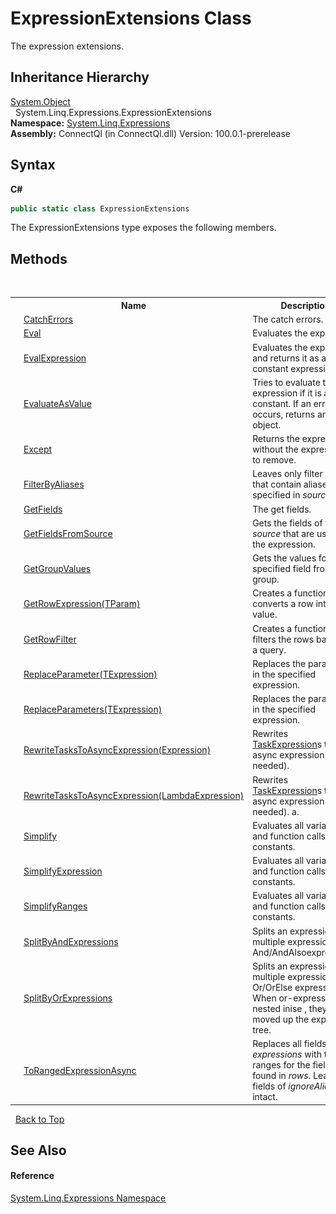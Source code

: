 # ExpressionExtensions Class
 

The expression extensions.


## Inheritance Hierarchy
<a href="http://msdn2.microsoft.com/en-us/library/e5kfa45b" target="_blank">System.Object</a><br />&nbsp;&nbsp;System.Linq.Expressions.ExpressionExtensions<br />
**Namespace:**&nbsp;<a href="N_System_Linq_Expressions">System.Linq.Expressions</a><br />**Assembly:**&nbsp;ConnectQl (in ConnectQl.dll) Version: 100.0.1-prerelease

## Syntax

**C#**<br />
``` C#
public static class ExpressionExtensions
```

The ExpressionExtensions type exposes the following members.


## Methods
&nbsp;<table><tr><th></th><th>Name</th><th>Description</th></tr><tr><td>![Public method](media/pubmethod.gif "Public method")![Static member](media/static.gif "Static member")</td><td><a href="M_System_Linq_Expressions_ExpressionExtensions_CatchErrors">CatchErrors</a></td><td>
The catch errors.</td></tr><tr><td>![Public method](media/pubmethod.gif "Public method")![Static member](media/static.gif "Static member")</td><td><a href="M_System_Linq_Expressions_ExpressionExtensions_Eval">Eval</a></td><td>
Evaluates the expression.</td></tr><tr><td>![Public method](media/pubmethod.gif "Public method")![Static member](media/static.gif "Static member")</td><td><a href="M_System_Linq_Expressions_ExpressionExtensions_EvalExpression">EvalExpression</a></td><td>
Evaluates the expression and returns it as a constant expression.</td></tr><tr><td>![Public method](media/pubmethod.gif "Public method")![Static member](media/static.gif "Static member")</td><td><a href="M_System_Linq_Expressions_ExpressionExtensions_EvaluateAsValue">EvaluateAsValue</a></td><td>
Tries to evaluate the expression if it is a constant. If an error occurs, returns an <a href="T_ConnectQl_Results_Error">Error</a> object.</td></tr><tr><td>![Public method](media/pubmethod.gif "Public method")![Static member](media/static.gif "Static member")</td><td><a href="M_System_Linq_Expressions_ExpressionExtensions_Except">Except</a></td><td>
Returns the expression without the expressions to remove.</td></tr><tr><td>![Public method](media/pubmethod.gif "Public method")![Static member](media/static.gif "Static member")</td><td><a href="M_System_Linq_Expressions_ExpressionExtensions_FilterByAliases">FilterByAliases</a></td><td>
Leaves only filter parts that contain aliases specified in *sources*.</td></tr><tr><td>![Public method](media/pubmethod.gif "Public method")![Static member](media/static.gif "Static member")</td><td><a href="M_System_Linq_Expressions_ExpressionExtensions_GetFields">GetFields</a></td><td>
The get fields.</td></tr><tr><td>![Public method](media/pubmethod.gif "Public method")![Static member](media/static.gif "Static member")</td><td><a href="M_System_Linq_Expressions_ExpressionExtensions_GetFieldsFromSource">GetFieldsFromSource</a></td><td>
Gets the fields of the *source* that are used in the expression.</td></tr><tr><td>![Public method](media/pubmethod.gif "Public method")![Static member](media/static.gif "Static member")</td><td><a href="M_System_Linq_Expressions_ExpressionExtensions_GetGroupValues">GetGroupValues</a></td><td>
Gets the values for the specified field from a group.</td></tr><tr><td>![Public method](media/pubmethod.gif "Public method")![Static member](media/static.gif "Static member")</td><td><a href="M_System_Linq_Expressions_ExpressionExtensions_GetRowExpression__1">GetRowExpression(TParam)</a></td><td>
Creates a function that converts a row into a value.</td></tr><tr><td>![Public method](media/pubmethod.gif "Public method")![Static member](media/static.gif "Static member")</td><td><a href="M_System_Linq_Expressions_ExpressionExtensions_GetRowFilter">GetRowFilter</a></td><td>
Creates a function that filters the rows based on a query.</td></tr><tr><td>![Public method](media/pubmethod.gif "Public method")![Static member](media/static.gif "Static member")</td><td><a href="M_System_Linq_Expressions_ExpressionExtensions_ReplaceParameter__1">ReplaceParameter(TExpression)</a></td><td>
Replaces the parameter in the specified expression.</td></tr><tr><td>![Public method](media/pubmethod.gif "Public method")![Static member](media/static.gif "Static member")</td><td><a href="M_System_Linq_Expressions_ExpressionExtensions_ReplaceParameters__1">ReplaceParameters(TExpression)</a></td><td>
Replaces the parameters in the specified expression.</td></tr><tr><td>![Public method](media/pubmethod.gif "Public method")![Static member](media/static.gif "Static member")</td><td><a href="M_System_Linq_Expressions_ExpressionExtensions_RewriteTasksToAsyncExpression">RewriteTasksToAsyncExpression(Expression)</a></td><td>
Rewrites <a href="T_ConnectQl_Expressions_TaskExpression">TaskExpression</a>s to an async expression (if needed).</td></tr><tr><td>![Public method](media/pubmethod.gif "Public method")![Static member](media/static.gif "Static member")</td><td><a href="M_System_Linq_Expressions_ExpressionExtensions_RewriteTasksToAsyncExpression_1">RewriteTasksToAsyncExpression(LambdaExpression)</a></td><td>
Rewrites <a href="T_ConnectQl_Expressions_TaskExpression">TaskExpression</a>s to an async expression (if needed). a.</td></tr><tr><td>![Public method](media/pubmethod.gif "Public method")![Static member](media/static.gif "Static member")</td><td><a href="M_System_Linq_Expressions_ExpressionExtensions_Simplify">Simplify</a></td><td>
Evaluates all variables and function calls on constants.</td></tr><tr><td>![Public method](media/pubmethod.gif "Public method")![Static member](media/static.gif "Static member")</td><td><a href="M_System_Linq_Expressions_ExpressionExtensions_SimplifyExpression">SimplifyExpression</a></td><td>
Evaluates all variables and function calls on constants.</td></tr><tr><td>![Public method](media/pubmethod.gif "Public method")![Static member](media/static.gif "Static member")</td><td><a href="M_System_Linq_Expressions_ExpressionExtensions_SimplifyRanges">SimplifyRanges</a></td><td>
Evaluates all variables and function calls on constants.</td></tr><tr><td>![Public method](media/pubmethod.gif "Public method")![Static member](media/static.gif "Static member")</td><td><a href="M_System_Linq_Expressions_ExpressionExtensions_SplitByAndExpressions">SplitByAndExpressions</a></td><td>
Splits an expression into multiple expression by And/AndAlsoexpressions.</td></tr><tr><td>![Public method](media/pubmethod.gif "Public method")![Static member](media/static.gif "Static member")</td><td><a href="M_System_Linq_Expressions_ExpressionExtensions_SplitByOrExpressions">SplitByOrExpressions</a></td><td>
Splits an expression into multiple expression by Or/OrElse expressions. When or-expressions are nested inise , they are moved up the expression tree.</td></tr><tr><td>![Public method](media/pubmethod.gif "Public method")![Static member](media/static.gif "Static member")</td><td><a href="M_System_Linq_Expressions_ExpressionExtensions_ToRangedExpressionAsync">ToRangedExpressionAsync</a></td><td>
Replaces all fields in the *expressions* with the ranges for the fields found in *rows*. Leaves all fields of *ignoreAliases* intact.</td></tr></table>&nbsp;
<a href="#expressionextensions-class">Back to Top</a>

## See Also


#### Reference
<a href="N_System_Linq_Expressions">System.Linq.Expressions Namespace</a><br />